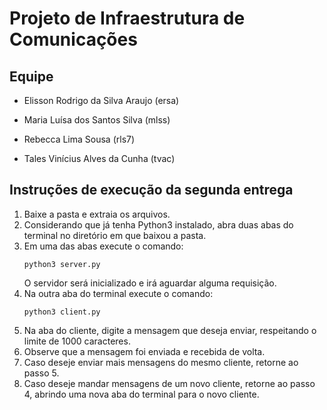 # Projeto de Infraestrutura de Comunicações
## Equipe
* Elisson Rodrigo da Silva Araujo (ersa)

* Maria Luísa dos Santos Silva (mlss)

* Rebecca Lima Sousa (rls7)

* Tales Vinícius Alves da Cunha (tvac)

## Instruções de execução da segunda entrega
1. Baixe a pasta e extraia os arquivos.
2. Considerando que já tenha Python3 instalado, abra duas abas do terminal no diretório em que baixou a pasta.
3. Em uma das abas execute o comando: 
   ```
   python3 server.py
   ```
   O servidor será inicializado e irá aguardar alguma requisição.
4. Na outra aba do terminal execute o comando: 
   ```
   python3 client.py
   ```
5. Na aba do cliente, digite a mensagem que deseja enviar, respeitando o limite de 1000 caracteres.
6. Observe que a mensagem foi enviada e recebida de volta.
7. Caso deseje enviar mais mensagens do mesmo cliente, retorne ao passo 5.
8. Caso deseje mandar mensagens de um novo cliente, retorne ao passo 4, abrindo uma nova aba do terminal para o novo cliente.


